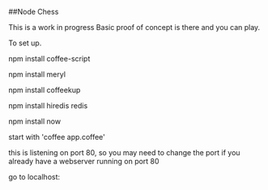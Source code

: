 ##Node Chess

This is a work in progress
Basic proof of concept is there and you can play.

To set up.

npm install coffee-script

npm install meryl

npm install coffeekup

npm install hiredis redis

npm install now

start with 'coffee app.coffee'

this is listening on port 80, so you may need to change the port if you
already have a webserver running on port 80

go to localhost:<port number>

